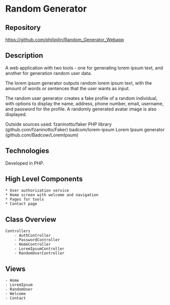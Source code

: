 # Random Generator


## Repository
<https://github.com/philipjlin/Random_Generator_Webapp>


## Description
A web application with two tools - one for generating lorem ipsum text, and another for generation random user data.

The lorem ipsum generator outputs random lorem ipsum text, with the amount of words or sentences that the user wants as input.

The random user generator creates a fake profile of a random individual, with options to display the name, address, phone number, email, username, and password for the profile. A randomly generated avatar image is also displayed.

Outside sources used: 
fzaninotto/faker PHP library (github.com/fzaninotto/Faker)
badcom/lorem-ipsum Lorem Ipsum generator (github.com/Badcow/LoremIpsum)


## Technologies
Developed in PHP.


## High Level Components
    * User authorization service
    * Home screen with welcome and navigation
    * Pages for tools
    * Contact page

## Class Overview
    Controllers
        - AuthController
        - PasswordController
        - HomeController
        - LoremIpsumController
        - RandomUserController


## Views
    - Home
    - LoremIpsum
    - RandomUser
    - Welcome
    - Contact
